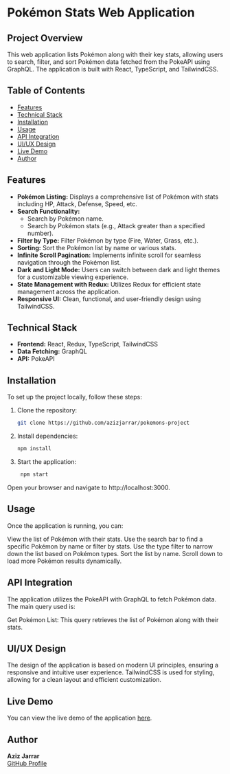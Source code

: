 # Pokémon Stats Web Application

## Project Overview
This web application lists Pokémon along with their key stats, allowing users to search, filter, and sort Pokémon data fetched from the PokeAPI using GraphQL. The application is built with React, TypeScript, and TailwindCSS.

## Table of Contents
- [Features](#features)
- [Technical Stack](#technical-stack)
- [Installation](#installation)
- [Usage](#usage)
- [API Integration](#api-integration)
- [UI/UX Design](#uiux-design)
- [Live Demo](#live-demo)
- [Author](#author)

## Features
- **Pokémon Listing:** Displays a comprehensive list of Pokémon with stats including HP, Attack, Defense, Speed, etc.
- **Search Functionality:**
  - Search by Pokémon name.
  - Search by Pokémon stats (e.g., Attack greater than a specified number).
- **Filter by Type:** Filter Pokémon by type (Fire, Water, Grass, etc.).
- **Sorting:** Sort the Pokémon list by name or various stats.
- **Infinite Scroll Pagination:** Implements infinite scroll for seamless navigation through the Pokémon list.
- **Dark and Light Mode:** Users can switch between dark and light themes for a customizable viewing experience.
- **State Management with Redux:** Utilizes Redux for efficient state management across the application.
- **Responsive UI:** Clean, functional, and user-friendly design using TailwindCSS.

## Technical Stack
- **Frontend:** React, Redux, TypeScript, TailwindCSS
- **Data Fetching:** GraphQL
- **API:** PokeAPI

## Installation
To set up the project locally, follow these steps:

1. Clone the repository:
   ```bash
   git clone https://github.com/azizjarrar/pokemons-project
2. Install dependencies:
    ```bash
    npm install

3. Start the application:
   ```bash
    npm start
Open your browser and navigate to http://localhost:3000.
## Usage
Once the application is running, you can:

View the list of Pokémon with their stats.
Use the search bar to find a specific Pokémon by name or filter by stats.
Use the type filter to narrow down the list based on Pokémon types.
Sort the list by name.
Scroll down to load more Pokémon results dynamically.
## API Integration
The application utilizes the PokeAPI with GraphQL to fetch Pokémon data. The main query used is:

Get Pokémon List: This query retrieves the list of Pokémon along with their stats.
## UI/UX Design
The design of the application is based on modern UI principles, ensuring a responsive and intuitive user experience. TailwindCSS is used for styling, allowing for a clean layout and efficient customization.

## Live Demo
You can view the live demo of the application [here](https://pokemons-project-three.vercel.app/).

## Author
**Aziz Jarrar**  
[GitHub Profile](https://github.com/azizjarrar/)
